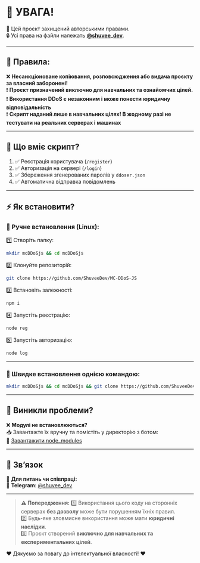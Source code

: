 # 🚨 УВАГА!  

📌 Цей проєкт захищений авторськими правами.  
🔒 Усі права на файли належать **[@shuvee_dev](https://github.com/shuvee_dev)**.  

---

## 📜 Правила:
❌ **Несанкціоноване копіювання, розповсюдження або видача проєкту за власний заборонені!**  
❗ **Проєкт призначений виключно для навчальних та ознайомчих цілей.**  
❗ **Використання DDoS є незаконним і може понести** **юридичну відповідальність**  
❗ **Скрипт наданий лише в навчальних цілях! В жодному разі не тестувати на реальних серверах і машинах**


---

## 📜 Що вміє скрипт?  
1. ✅ Реєстрація користувача (`/register`)  
2. ✅ Авторизація на сервері (`/login`) 
3. ✅ Збереження згенерованих паролів у `ddoser.json`
4. ✅ Автоматична відправка повідомлень  

---

## ⚡ Як встановити?  

### 🔧 Ручне встановлення (Linux):  
1️⃣ Створіть папку:  
```bash
mkdir mcDDoSjs && cd mcDDoSjs
```  
2️⃣ Клонуйте репозиторій:  
```bash
git clone https://github.com/ShuveeDev/MC-DDoS-JS
```  
3️⃣ Встановіть залежності:  
```bash
npm i
```  
4️⃣ Запустіть реєстрацію:  
```bash
node reg
```
5️⃣ Запустіть авторизацію:  
```bash
node log
```
---

### 🚀 Швидке встановлення однією командою:  
```bash
mkdir mcDDoSjs && cd mcDDoSjs && git clone https://github.com/ShuveeDev/MC-DDoS-JS && npm i && node reg.js
```  

---

## 🔧 Виникли проблеми?  
❌ **Модулі не встановлюються?**  
📥 Завантажте їх вручну та помістіть у директорію з ботом:  
🔗 [Завантажити node_modules](https://www.dropbox.com/scl/fi/5ei4hxbr2oz36o2qj6rto/node_modules.zip?rlkey=w922zpk6zss5vevt4sxb0y0ha&st=hygf2cae&dl=1)  

---

## 📩 Зв’язок  
📢 **Для питань чи співпраці:**  
📲 **Telegram**: [@shuvee_dev](https://t.me/shuvee_dev)  

---

> **⚠️ Попередження:**
> 1️⃣ Використання цього коду на сторонніх серверах **без дозволу** може бути порушенням їхніх правил.  
> 2️⃣ Будь-яке зловмисне використання може мати **юридичні наслідки**.  
> 3️⃣ Проєкт створений **виключно для навчальних та експериментальних цілей**.  

❤️ Дякуємо за повагу до інтелектуальної власності! ❤️
